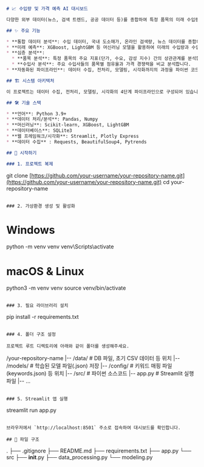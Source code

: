 ```markdown
# 📈 수입량 및 가격 예측 AI 대시보드

다양한 외부 데이터(뉴스, 검색 트렌드, 공공 데이터 등)를 종합하여 특정 품목의 미래 수입량과 가격을 예측하고, 시장 인사이트를 도출하는 머신러닝 기반의 웹 대시보드입니다.

## ✨ 주요 기능

* **통합 데이터 분석**: 수입 데이터, 국내 도소매가, 온라인 검색량, 뉴스 데이터를 종합하여 시계열 트렌드를 시각화합니다.
* **미래 예측**: XGBoost, LightGBM 등 머신러닝 모델을 활용하여 미래의 수입량과 수입 가격을 예측합니다.
* **심층 분석**:
  * **품목 분석**: 특정 품목의 주요 지표(단가, 수요, 감성 지수) 간의 상관관계를 분석합니다.
  * **수입사 분석**: 주요 수입사들의 품목별 점유율과 가격 경쟁력을 비교 분석합니다.
* **자동화된 파이프라인**: 데이터 수집, 전처리, 모델링, 시각화까지의 과정을 파이썬 코드로 자동화합니다.

## 🏗️ 시스템 아키텍처

이 프로젝트는 데이터 수집, 전처리, 모델링, 시각화의 4단계 파이프라인으로 구성되어 있습니다. 모든 데이터는 **SQLite** 데이터베이스에 통합 관리하여 효율성을 높였습니다.

## 🛠️ 기술 스택

* **언어**: Python 3.9+
* **데이터 처리/분석**: Pandas, Numpy
* **머신러닝**: Scikit-learn, XGBoost, LightGBM
* **데이터베이스**: SQLite3
* **웹 프레임워크/시각화**: Streamlit, Plotly Express
* **데이터 수집** : Requests, BeautifulSoup4, Pytrends

## 🚀 시작하기

### 1. 프로젝트 복제

```

git clone [https://github.com/your-username/your-repository-name.git](https://github.com/your-username/your-repository-name.git)
cd your-repository-name

```

### 2. 가상환경 생성 및 활성화

```

# Windows

python -m venv venv
venv\\Scripts\\activate

# macOS & Linux

python3 -m venv venv
source venv/bin/activate

```

### 3. 필요 라이브러리 설치

```

pip install -r requirements.txt

```

### 4. 폴더 구조 설정

프로젝트 루트 디렉토리에 아래와 같이 폴더를 생성해주세요.

```

/your-repository-name
|-- /data/              \# DB 파일, 초기 CSV 데이터 등 위치
|-- /models/            \# 학습된 모델 파일(.json) 저장
|-- /config/            \# 키워드 매핑 파일(keywords.json) 등 위치
|-- /src/               \# 파이썬 소스코드
|-- app.py              \# Streamlit 실행 파일
|-- ...

```

### 5. Streamlit 앱 실행

```

streamlit run app.py

```

브라우저에서 `http://localhost:8501` 주소로 접속하여 대시보드를 확인합니다.

## 📁 파일 구조

```

.
├── .gitignore
├── README.md
├── requirements.txt
├── app.py
└── src
├── **init**.py
├── data\_processing.py
└── modeling.py

```
